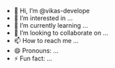 - 👋 Hi, I’m @vikas-develope
- 👀 I’m interested in ...
- 🌱 I’m currently learning ...
- 💞️ I’m looking to collaborate on ...
- 📫 How to reach me ...
- 😄 Pronouns: ...
- ⚡ Fun fact: ...

<!---
vikas-develope/vikas-develope is a ✨ special ✨ repository because its `README.md` (this file) appears on your GitHub profile.
You can click the Preview link to take a look at your changes.
--->
